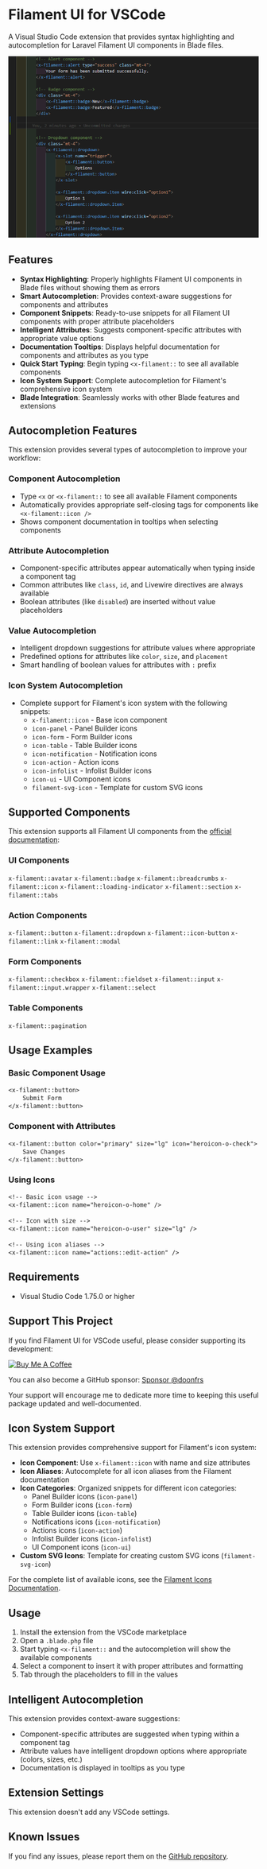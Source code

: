 # Filament UI for VSCode

A Visual Studio Code extension that provides syntax highlighting and autocompletion for Laravel Filament UI components in Blade files.

![Filament UI for VSCode Demo](images/vscode-filament-demo.gif)

## Features

- **Syntax Highlighting**: Properly highlights Filament UI components in Blade files without showing them as errors
- **Smart Autocompletion**: Provides context-aware suggestions for components and attributes
- **Component Snippets**: Ready-to-use snippets for all Filament UI components with proper attribute placeholders
- **Intelligent Attributes**: Suggests component-specific attributes with appropriate value options
- **Documentation Tooltips**: Displays helpful documentation for components and attributes as you type
- **Quick Start Typing**: Begin typing `<x-filament::` to see all available components
- **Icon System Support**: Complete autocompletion for Filament's comprehensive icon system
- **Blade Integration**: Seamlessly works with other Blade features and extensions

## Autocompletion Features

This extension provides several types of autocompletion to improve your workflow:

### Component Autocompletion

- Type `<x` or `<x-filament::` to see all available Filament components
- Automatically provides appropriate self-closing tags for components like `<x-filament::icon />`
- Shows component documentation in tooltips when selecting components

### Attribute Autocompletion

- Component-specific attributes appear automatically when typing inside a component tag
- Common attributes like `class`, `id`, and Livewire directives are always available
- Boolean attributes (like `disabled`) are inserted without value placeholders

### Value Autocompletion

- Intelligent dropdown suggestions for attribute values where appropriate
- Predefined options for attributes like `color`, `size`, and `placement`
- Smart handling of boolean values for attributes with `:` prefix

### Icon System Autocompletion

- Complete support for Filament's icon system with the following snippets:
  - `x-filament::icon` - Base icon component
  - `icon-panel` - Panel Builder icons
  - `icon-form` - Form Builder icons
  - `icon-table` - Table Builder icons
  - `icon-notification` - Notification icons
  - `icon-action` - Action icons
  - `icon-infolist` - Infolist Builder icons
  - `icon-ui` - UI Component icons
  - `filament-svg-icon` - Template for custom SVG icons

## Supported Components

This extension supports all Filament UI components from the [official documentation](https://filamentphp.com/docs/3.x/support/blade-components/overview):

### UI Components

`x-filament::avatar` `x-filament::badge` `x-filament::breadcrumbs` `x-filament::icon` `x-filament::loading-indicator` `x-filament::section` `x-filament::tabs`

### Action Components

`x-filament::button` `x-filament::dropdown` `x-filament::icon-button` `x-filament::link` `x-filament::modal`

### Form Components

`x-filament::checkbox` `x-filament::fieldset` `x-filament::input` `x-filament::input.wrapper` `x-filament::select`

### Table Components

`x-filament::pagination`

## Usage Examples

### Basic Component Usage

```blade
<x-filament::button>
    Submit Form
</x-filament::button>
```

### Component with Attributes

```blade
<x-filament::button color="primary" size="lg" icon="heroicon-o-check">
    Save Changes
</x-filament::button>
```

### Using Icons

```blade
<!-- Basic icon usage -->
<x-filament::icon name="heroicon-o-home" />

<!-- Icon with size -->
<x-filament::icon name="heroicon-o-user" size="lg" />

<!-- Using icon aliases -->
<x-filament::icon name="actions::edit-action" />
```

## Requirements

- Visual Studio Code 1.75.0 or higher

## Support This Project

If you find Filament UI for VSCode useful, please consider supporting its development:

[![Buy Me A Coffee](https://cdn.buymeacoffee.com/buttons/v2/default-yellow.png)](https://buymeacoffee.com/doonfrs)

You can also become a GitHub sponsor: [Sponsor @doonfrs](https://github.com/sponsors/doonfrs)

Your support will encourage me to dedicate more time to keeping this useful package updated and well-documented.

## Icon System Support

This extension provides comprehensive support for Filament's icon system:

- **Icon Component**: Use `x-filament::icon` with name and size attributes
- **Icon Aliases**: Autocomplete for all icon aliases from the Filament documentation
- **Icon Categories**: Organized snippets for different icon categories:
  - Panel Builder icons (`icon-panel`)
  - Form Builder icons (`icon-form`)
  - Table Builder icons (`icon-table`)
  - Notifications icons (`icon-notification`)
  - Actions icons (`icon-action`)
  - Infolist Builder icons (`icon-infolist`)
  - UI Component icons (`icon-ui`)
- **Custom SVG Icons**: Template for creating custom SVG icons (`filament-svg-icon`)

For the complete list of available icons, see the [Filament Icons Documentation](https://filamentphp.com/docs/3.x/support/icons).

## Usage

1. Install the extension from the VSCode marketplace
2. Open a `.blade.php` file
3. Start typing `<x-filament::` and the autocompletion will show the available components
4. Select a component to insert it with proper attributes and formatting
5. Tab through the placeholders to fill in the values

## Intelligent Autocompletion

This extension provides context-aware suggestions:

- Component-specific attributes are suggested when typing within a component tag
- Attribute values have intelligent dropdown options where appropriate (colors, sizes, etc.)
- Documentation is displayed in tooltips as you type

## Extension Settings

This extension doesn't add any VSCode settings.

## Known Issues

If you find any issues, please report them on the [GitHub repository](https://github.com/doonfrs/vscode-filament/issues).
